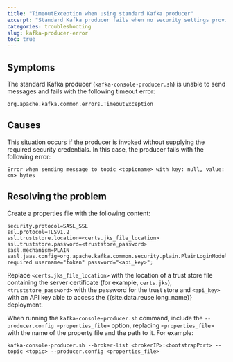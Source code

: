 ```yaml
---
title: "TimeoutException when using standard Kafka producer"
excerpt: "Standard Kafka producer fails when no security settings provided."
categories: troubleshooting
slug: kafka-producer-error
toc: true
---
```


## Symptoms

The standard Kafka producer (`kafka-console-producer.sh`) is unable to send messages and fails with the following timeout error:

```
org.apache.kafka.common.errors.TimeoutException
```

## Causes

This situation occurs if the producer is invoked without supplying the required security credentials. In this case, the producer fails with
the following error:

```
Error when sending message to topic <topicname> with key: null, value: <n> bytes
```

## Resolving the problem

Create a properties file with the following content:

```
security.protocol=SASL_SSL
ssl.protocol=TLSv1.2
ssl.truststore.location=<certs.jks_file_location>
ssl.truststore.password=<truststore_password>
sasl.mechanism=PLAIN
sasl.jaas.config=org.apache.kafka.common.security.plain.PlainLoginModule required username="token" password="<api_key>";
```

Replace `<certs.jks_file_location>` with the location of a trust store file containing the server certificate (for example, `certs.jks`), `<truststore_password>` with the password for the trust store and `<api_key>` with an API key able to access the {{site.data.reuse.long_name}} deployment.

When running the `kafka-console-producer.sh` command, include the `--producer.config <properties_file>` option, replacing `<properties_file>` with the name of the property file and the path to it. For example:

```
kafka-console-producer.sh --broker-list <brokerIP>:<bootstrapPort> --topic <topic> --producer.config <properties_file>
```
